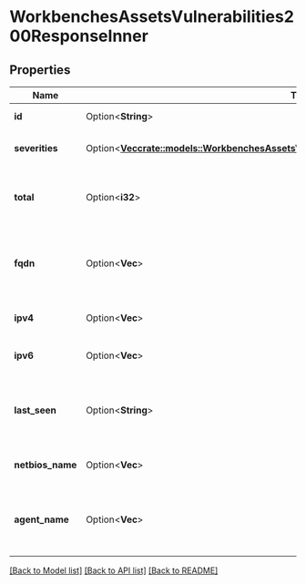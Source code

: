 # WorkbenchesAssetsVulnerabilities200ResponseInner

## Properties

Name | Type | Description | Notes
------------ | ------------- | ------------- | -------------
**id** | Option<**String**> | The UUID of the asset. | [optional]
**severities** | Option<[**Vec<crate::models::WorkbenchesAssetsVulnerabilities200ResponseInnerSeveritiesInner>**](workbenches_assets_vulnerabilities_200_response_inner_severities_inner.md)> | A count of vulnerabilities by severity. | [optional]
**total** | Option<**i32**> | The total number of vulnerabilities detected on the asset. | [optional]
**fqdn** | Option<**Vec<String>**> | A list of fully-qualified domain names (FQDNs) for the asset. | [optional]
**ipv4** | Option<**Vec<String>**> | A list of ipv4 addresses for the asset. | [optional]
**ipv6** | Option<**Vec<String>**> | A list of ipv6 addresses for the asset. | [optional]
**last_seen** | Option<**String**> | The ISO timestamp of the scan that most recently detected the asset. | [optional]
**netbios_name** | Option<**Vec<String>**> | The NetBIOS name for the asset. | [optional]
**agent_name** | Option<**Vec<String>**> | The names of any Nessus agents that scanned and identified the asset. | [optional]

[[Back to Model list]](../README.md#documentation-for-models) [[Back to API list]](../README.md#documentation-for-api-endpoints) [[Back to README]](../README.md)


